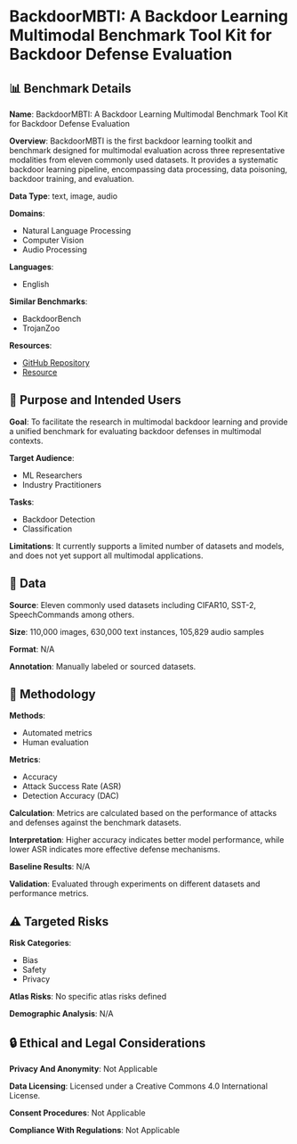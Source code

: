 # BackdoorMBTI: A Backdoor Learning Multimodal Benchmark Tool Kit for Backdoor Defense Evaluation

## 📊 Benchmark Details

**Name**: BackdoorMBTI: A Backdoor Learning Multimodal Benchmark Tool Kit for Backdoor Defense Evaluation

**Overview**: BackdoorMBTI is the first backdoor learning toolkit and benchmark designed for multimodal evaluation across three representative modalities from eleven commonly used datasets. It provides a systematic backdoor learning pipeline, encompassing data processing, data poisoning, backdoor training, and evaluation.

**Data Type**: text, image, audio

**Domains**:
- Natural Language Processing
- Computer Vision
- Audio Processing

**Languages**:
- English

**Similar Benchmarks**:
- BackdoorBench
- TrojanZoo

**Resources**:
- [GitHub Repository](https://github.com/SJTUHaiyangYu/BackdoorMBTI)
- [Resource](https://doi.org/10.1145/3690624.3709385)

## 🎯 Purpose and Intended Users

**Goal**: To facilitate the research in multimodal backdoor learning and provide a unified benchmark for evaluating backdoor defenses in multimodal contexts.

**Target Audience**:
- ML Researchers
- Industry Practitioners

**Tasks**:
- Backdoor Detection
- Classification

**Limitations**: It currently supports a limited number of datasets and models, and does not yet support all multimodal applications.

## 💾 Data

**Source**: Eleven commonly used datasets including CIFAR10, SST-2, SpeechCommands among others.

**Size**: 110,000 images, 630,000 text instances, 105,829 audio samples

**Format**: N/A

**Annotation**: Manually labeled or sourced datasets.

## 🔬 Methodology

**Methods**:
- Automated metrics
- Human evaluation

**Metrics**:
- Accuracy
- Attack Success Rate (ASR)
- Detection Accuracy (DAC)

**Calculation**: Metrics are calculated based on the performance of attacks and defenses against the benchmark datasets.

**Interpretation**: Higher accuracy indicates better model performance, while lower ASR indicates more effective defense mechanisms.

**Baseline Results**: N/A

**Validation**: Evaluated through experiments on different datasets and performance metrics.

## ⚠️ Targeted Risks

**Risk Categories**:
- Bias
- Safety
- Privacy

**Atlas Risks**:
No specific atlas risks defined

**Demographic Analysis**: N/A

## 🔒 Ethical and Legal Considerations

**Privacy And Anonymity**: Not Applicable

**Data Licensing**: Licensed under a Creative Commons 4.0 International License.

**Consent Procedures**: Not Applicable

**Compliance With Regulations**: Not Applicable
